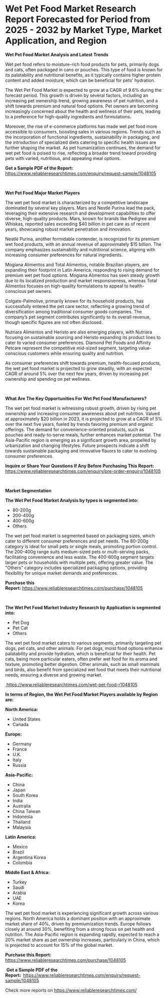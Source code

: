 <p><h1>Wet Pet Food Market Research Report Forecasted for Period from 2025 -  2032 by Market Type, Market Application, and Region</h1></p><p><strong>Wet Pet Food Market Analysis and Latest Trends</strong></p>
<p><p>Wet pet food refers to moisture-rich food products for pets, primarily dogs and cats, often packaged in cans or pouches. This type of food is known for its palatability and nutritional benefits, as it typically contains higher protein content and added moisture, which can be beneficial for pets' hydration.</p><p>The Wet Pet Food Market is expected to grow at a CAGR of 9.6% during the forecast period. This growth is driven by several factors, including an increasing pet ownership trend, growing awareness of pet nutrition, and a shift towards premium and natural food options. Pet owners are becoming increasingly concerned about the health and wellness of their pets, leading to a preference for high-quality ingredients and formulations.</p><p>Moreover, the rise of e-commerce platforms has made wet pet food more accessible to consumers, boosting sales in various regions. Trends such as the incorporation of functional ingredients, sustainability in packaging, and the introduction of specialized diets catering to specific health issues are further shaping the market. As pet humanization continues, the demand for wet pet food is poised to rise, reflecting a broader trend toward providing pets with varied, nutritious, and appealing meal options.</p></p>
<p><strong>Get a Sample PDF of the Report:&nbsp;</strong> <a href="https://www.reliableresearchtimes.com/enquiry/request-sample/1048105?utm_campaign=3551&utm_medium=2&utm_source=Github&utm_content=ia&utm_term=07042025&utm_id=wet-pet-food">https://www.reliableresearchtimes.com/enquiry/request-sample/1048105</a></p>
<p>&nbsp;</p>
<p><strong>Wet Pet Food Major Market Players</strong></p>
<p><p>The wet pet food market is characterized by a competitive landscape dominated by several key players. Mars and Nestlé Purina lead the pack, leveraging their extensive research and development capabilities to offer diverse, high-quality products. Mars, known for brands like Pedigree and Whiskas, reported sales exceeding $40 billion in pet care as of recent years, showcasing robust market penetration and innovation.</p><p>Nestlé Purina, another formidable contender, is recognized for its premium wet food products, with an annual revenue of approximately $15 billion. The company emphasizes sustainability and nutritional science, aligning with increasing consumer preferences for natural ingredients. </p><p>Mogiana Alimentos and Total Alimentos, notable Brazilian players, are expanding their footprint in Latin America, responding to rising demand for premium wet pet food options. Mogiana Alimentos has seen steady growth due to its localized production and market responsiveness, whereas Total Alimentos focuses on high-quality formulations to appeal to health-conscious pet owners.</p><p>Colgate-Palmolive, primarily known for its household products, has successfully entered the pet care sector, reflecting a growing trend of diversification among traditional consumer goods companies. The company’s pet segment contributes significantly to its overall revenue, though specific figures are not often disclosed.</p><p>Nutriara Alimentos and Heristo are also emerging players, with Nutriara focusing on sustainable sourcing and Heristo expanding its product lines to cater to varied consumer preferences. Diamond Pet Foods and Affinity Petcare represent the competitive mid-sized segment, targeting value-conscious customers while ensuring quality and nutrition.</p><p>As consumer preferences shift towards premium, health-focused products, the wet pet food market is projected to grow steadily, with an expected CAGR of around 5% over the next few years, driven by increasing pet ownership and spending on pet wellness.</p></p>
<p>&nbsp;</p>
<p><strong>What Are The Key Opportunities For Wet Pet Food Manufacturers?</strong></p>
<p><p>The wet pet food market is witnessing robust growth, driven by rising pet ownership and increasing consumer awareness about pet nutrition. Valued at approximately $20 billion in 2023, it is projected to grow at a CAGR of 5% over the next five years, fueled by trends favoring premium and organic offerings. The demand for convenience-oriented products, such as pouches and ready-to-serve meals, further enhances market potential. The Asia-Pacific region is emerging as a significant growth area, propelled by urbanization and changing lifestyles. Future prospects indicate a shift towards sustainable packaging and innovative flavors to cater to evolving consumer preferences.</p></p>
<p><strong>Inquire or Share Your Questions If Any Before Purchasing This Report:</strong> <a href="https://www.reliableresearchtimes.com/enquiry/pre-order-enquiry/1048105?utm_campaign=3551&utm_medium=2&utm_source=Github&utm_content=ia&utm_term=07042025&utm_id=wet-pet-food">https://www.reliableresearchtimes.com/enquiry/pre-order-enquiry/1048105</a></p>
<p>&nbsp;</p>
<p><strong>Market Segmentation</strong></p>
<p><strong>The Wet Pet Food Market Analysis by types is segmented into:</strong></p>
<p><ul><li>80-200g</li><li>200-400g</li><li>400-600g</li><li>Others</li></ul></p>
<p><p>The wet pet food market is segmented based on packaging sizes, which cater to different consumer preferences and pet needs. The 80-200g category is ideal for small pets or single meals, promoting portion control. The 200-400g range suits medium-sized pets or multi-serving packs, facilitating convenience and less waste. The 400-600g segment targets larger pets or households with multiple pets, offering greater value. The "Others" category includes specialized packaging options, providing flexibility for unique market demands and preferences.</p></p>
<p><strong>Purchase this Report:&nbsp;</strong><a href="https://www.reliableresearchtimes.com/purchase/1048105?utm_campaign=3551&utm_medium=2&utm_source=Github&utm_content=ia&utm_term=07042025&utm_id=wet-pet-food">https://www.reliableresearchtimes.com/purchase/1048105</a></p>
<p>&nbsp;</p>
<p><strong>The Wet Pet Food Market Industry Research by Application is segmented into:</strong></p>
<p><ul><li>Pet Dog</li><li>Pet Cat</li><li>Others</li></ul></p>
<p><p>The wet pet food market caters to various segments, primarily targeting pet dogs, pet cats, and other animals. For pet dogs, moist food options enhance palatability and provide hydration, which is beneficial for their health. Pet cats, being more particular eaters, often prefer wet food for its aroma and texture, promoting better digestion. Other animals, such as small mammals and birds, also benefit from specialized wet food that meets their nutritional needs, ensuring a diverse and growing market.</p></p>
<p><a href="https://www.reliableresearchtimes.com/wet-pet-food-r1048105?utm_campaign=3551&utm_medium=2&utm_source=Github&utm_content=ia&utm_term=07042025&utm_id=wet-pet-food">&nbsp;https://www.reliableresearchtimes.com/wet-pet-food-r1048105</a></p>
<p><strong>In terms of Region, the Wet Pet Food Market Players available by Region are:</strong></p>
<p>
    <p> <strong> North America: </strong>
        <ul>
            <li>United States</li>
            <li>Canada</li>
        </ul>
        </p> 
    <p> <strong> Europe: </strong>
        <ul>
            <li>Germany</li>
            <li>France</li>
            <li>U.K.</li>
            <li>Italy</li>
            <li>Russia</li>
        </ul>
        </p> 
    <p> <strong> Asia-Pacific: </strong>
        <ul>
            <li>China</li>
            <li>Japan</li>
            <li>South Korea</li>
            <li>India</li>
            <li>Australia</li>
            <li>China Taiwan</li>
            <li>Indonesia</li>
            <li>Thailand</li>
            <li>Malaysia</li>
        </ul>
        </p> 
    <p> <strong> Latin America: </strong>
        <ul>
            <li>Mexico</li>
            <li>Brazil</li>
            <li>Argentina Korea</li>
            <li>Colombia</li>
        </ul>
        </p> 
    <p> <strong> Middle East & Africa: </strong>
        <ul>
            <li>Turkey</li>
            <li>Saudi</li>
            <li>Arabia</li>
            <li>UAE</li>
            <li>Korea</li>
        </ul>
    </p>
    </p>
<p><p>The wet pet food market is experiencing significant growth across various regions. North America holds a dominant position with an approximate market share of 40%, driven by premiumization trends. Europe follows closely at around 30%, benefiting from a strong focus on pet health and nutrition. The Asia-Pacific region is expanding rapidly, expected to reach a 20% market share as pet ownership increases, particularly in China, which is projected to account for 15% of the global market.</p></p>
<p><strong>Purchase this Report: </strong><a href="https://www.reliableresearchtimes.com/purchase/1048105?utm_campaign=3551&utm_medium=2&utm_source=Github&utm_content=ia&utm_term=07042025&utm_id=wet-pet-food">https://www.reliableresearchtimes.com/purchase/1048105</a></p>
<p>&nbsp;<strong>Get a Sample PDF of the Report:&nbsp;&nbsp;</strong><a href="https://www.reliableresearchtimes.com/enquiry/request-sample/1048105?utm_campaign=3551&utm_medium=2&utm_source=Github&utm_content=ia&utm_term=07042025&utm_id=wet-pet-food">https://www.reliableresearchtimes.com/enquiry/request-sample/1048105</a></p>
<p><strong></strong></p>
<p>Check more reports on <a href="https://www.reliableresearchtimes.com/?utm_campaign=3551&utm_medium=2&utm_source=Github&utm_content=ia&utm_term=07042025&utm_id=wet-pet-food">https://www.reliableresearchtimes.com/</a></p>